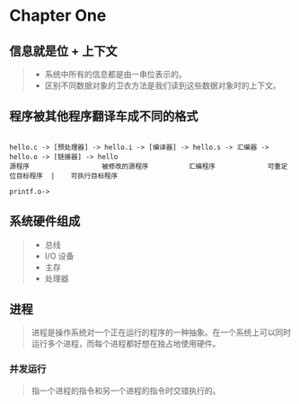 # Chapter One

## 信息就是位 + 上下文

>* 系统中所有的信息都是由一串位表示的。
>* 区别不同数据对象的卫衣方法是我们读到这些数据对象时的上下文。

## 程序被其他程序翻译车成不同的格式

```flow

hello.c -> [预处理器] -> hello.i -> [编译器] -> hello.s -> 汇编器 -> hello.o -> [链接器] -> hello
源程序                  被修改的源程序          汇编程序             可重定位目标程序  |    可执行目标程序   
                                                                         printf.o->
```

## 系统硬件组成

>* 总线
>* I/O 设备
>* 主存
>* 处理器

## 进程

> 进程是操作系统对一个正在运行的程序的一种抽象。在一个系统上可以同时运行多个进程，而每个进程都好想在独占地使用硬件。

### 并发运行

> 指一个进程的指令和另一个进程的指令时交错执行的。
